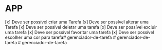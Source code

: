 
# APP

[x] Deve ser possível criar uma Tarefa
[x] Deve ser possível alterar uma Tarefa
[x] Deve ser possível deletar uma tarefa
[x] Deve ser possível excluir uma tarefa
[x] Deve ser possível favoritar uma tarefa
[x] Deve ser possível escolher uma cor para tarefa#   g e r e n c i a d o r - d e - t a r e f a  
 #   g e r e n c i a d o r - d e - t a r e f a  
 #   g e r e n c i a d o r - d e - t a r e f a  
 